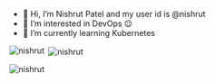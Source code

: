 - 👋 Hi, I’m Nishrut Patel and my user id is @nishrut
- 👀 I’m interested in DevOps 😉
- 🌱 I’m currently learning Kubernetes

<!---
nishrut/nishrut is a ✨ special ✨ repository because its `README.md` (this file) appears on your GitHub profile.
You can click the Preview link to take a look at your changes.
--->


<p><img align="left" src="https://github-readme-stats.vercel.app/api/top-langs?username=nishrut&show_icons=true&locale=en&layout=compact" alt="nishrut" /></p> 

<p>&nbsp;<img align="center" src="https://github-readme-stats.vercel.app/api?username=nishrut&show_icons=true&locale=en" alt="nishrut" /></p>

<p><img align="center" src="https://github-readme-streak-stats.herokuapp.com/?user=nishrut&" alt="nishrut" /></p>

